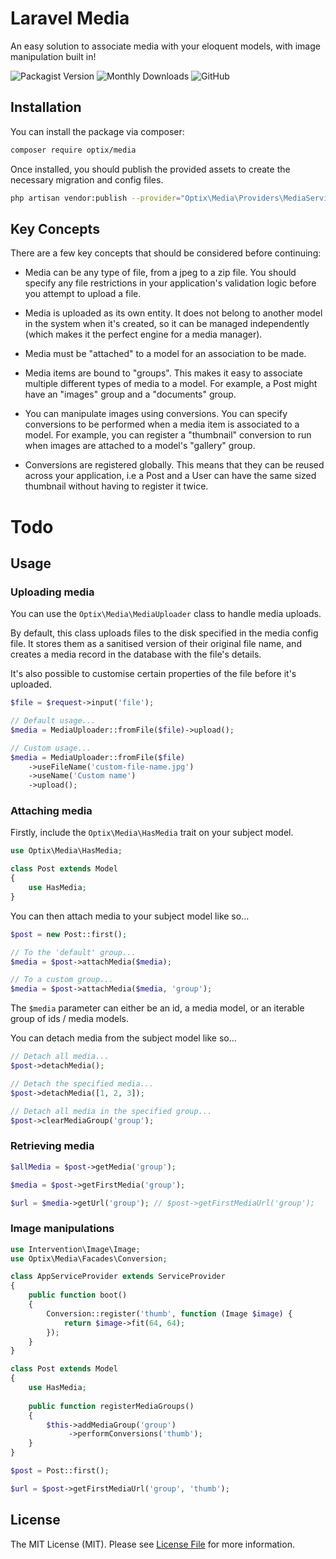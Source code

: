 # Laravel Media

An easy solution to associate media with your eloquent models, with image manipulation built in!

![Packagist Version](https://img.shields.io/packagist/v/optix/media.svg)
![Monthly Downloads](https://travis-ci.org/optixsolutions/laravel-media.svg?branch=master)
![GitHub](https://img.shields.io/github/license/optixsolutions/laravel-media.svg)

## Installation

You can install the package via composer:

```bash
composer require optix/media
```

Once installed, you should publish the provided assets to create the necessary migration and config files.

```bash
php artisan vendor:publish --provider="Optix\Media\Providers\MediaServiceProvider"
```

## Key Concepts

There are a few key concepts that should be considered before continuing:

* Media can be any type of file, from a jpeg to a zip file. You should
  specify any file restrictions in your application's validation logic before
  you attempt to upload a file.

* Media is uploaded as its own entity. It does not belong to another model in the system when it's created,
  so it can be managed independently (which makes it the perfect engine for a media manager).
  
* Media must be "attached" to a model for an association to be made.

* Media items are bound to "groups". This makes it easy to associate multiple different types of media
  to a model. For example, a Post might have an "images" group and a "documents" group.
  
* You can manipulate images using conversions. You can specify conversions to be performed when a media
  item is associated to a model. For example, you can register a "thumbnail" conversion to run when images
  are attached to a model's "gallery" group.

* Conversions are registered globally. This means that they can be reused across your application, i.e a Post
  and a User can have the same sized thumbnail without having to register it twice.

# Todo

## Usage

### Uploading media

You can use the `Optix\Media\MediaUploader` class to handle media uploads.

By default, this class uploads files to the disk specified in the media config file.
It stores them as a sanitised version of their original file name,
and creates a media record in the database with the file's details.

It's also possible to customise certain properties of the file before it's uploaded.

```php
$file = $request->input('file');

// Default usage...
$media = MediaUploader::fromFile($file)->upload();

// Custom usage...
$media = MediaUploader::fromFile($file)
    ->useFileName('custom-file-name.jpg')
    ->useName('Custom name')
    ->upload();
```

### Attaching media

Firstly, include the `Optix\Media\HasMedia` trait on your subject model.

```php
use Optix\Media\HasMedia;

class Post extends Model
{
    use HasMedia;
}
```

You can then attach media to your subject model like so...

```php
$post = new Post::first();

// To the 'default' group...
$media = $post->attachMedia($media);

// To a custom group...
$media = $post->attachMedia($media, 'group');
```

The `$media` parameter can either be an id, a media model, or an iterable group of ids / media models.

You can detach media from the subject model like so...

```php
// Detach all media...
$post->detachMedia();

// Detach the specified media...
$post->detachMedia([1, 2, 3]);

// Detach all media in the specified group...
$post->clearMediaGroup('group');
```

### Retrieving media

```php
$allMedia = $post->getMedia('group');

$media = $post->getFirstMedia('group');

$url = $media->getUrl('group'); // $post->getFirstMediaUrl('group');
```

### Image manipulations

```php
use Intervention\Image\Image;
use Optix\Media\Facades\Conversion;

class AppServiceProvider extends ServiceProvider
{
    public function boot()
    {
        Conversion::register('thumb', function (Image $image) {
            return $image->fit(64, 64);
        });
    }
}
```

```php
class Post extends Model
{
    use HasMedia;
    
    public function registerMediaGroups()
    {
        $this->addMediaGroup('group')
             ->performConversions('thumb');
    }
}
```

```php
$post = Post::first();

$url = $post->getFirstMediaUrl('group', 'thumb');
```

## License

The MIT License (MIT). Please see [License File](LICENSE.md) for more information.

